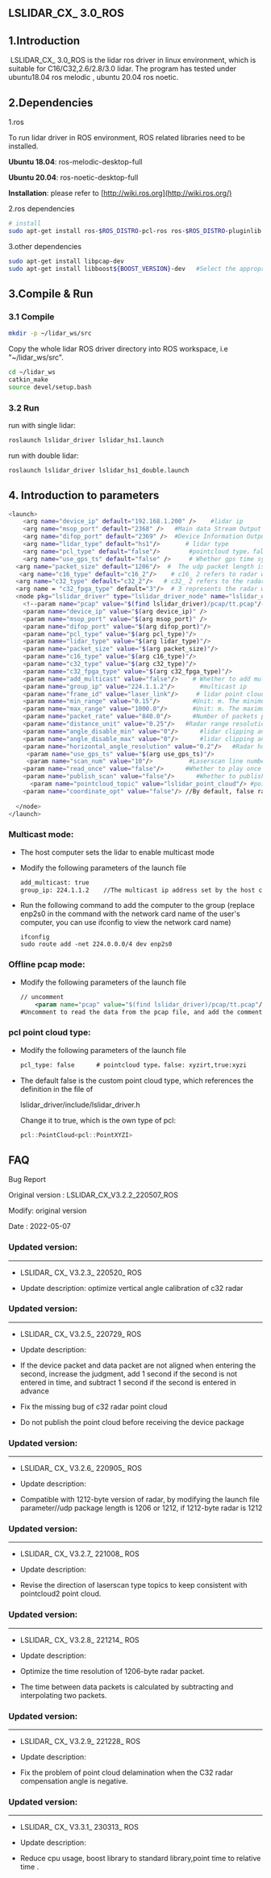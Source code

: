 ## LSLIDAR_CX_ 3.0_ROS

## 1.Introduction

​		LSLIDAR_CX_ 3.0_ROS is the lidar ros driver in linux environment, which is suitable for C16/C32,2.6/2.8/3.0 lidar. The program has  tested under ubuntu18.04 ros melodic , ubuntu 20.04 ros noetic.

## 2.Dependencies

1.ros

To run lidar driver in ROS environment, ROS related libraries need to be installed.

**Ubuntu 18.04**: ros-melodic-desktop-full

**Ubuntu 20.04**: ros-noetic-desktop-full

**Installation**: please refer to [http://wiki.ros.org](http://wiki.ros.org/)

2.ros dependencies

```bash
# install
sudo apt-get install ros-$ROS_DISTRO-pcl-ros ros-$ROS_DISTRO-pluginlib  ros-$ROS_DISTRO-pcl-conversions 
```

3.other dependencies

~~~bash
sudo apt-get install libpcap-dev
sudo apt-get install libboost${BOOST_VERSION}-dev   #Select the appropriate version
~~~

## 3.Compile & Run

### 3.1 Compile

~~~bash
mkdir -p ~/lidar_ws/src
~~~

Copy the whole lidar ROS driver directory into ROS workspace, i.e "~/lidar_ws/src".

~~~bash
cd ~/lidar_ws
catkin_make
source devel/setup.bash
~~~

### 3.2 Run

run with single  lidar:

~~~bash
roslaunch lslidar_driver lslidar_hs1.launch
~~~

run with double  lidar:

~~~bash
roslaunch lslidar_driver lslidar_hs1_double.launch
~~~



## 4. Introduction to parameters

~~~bash
<launch>
    <arg name="device_ip" default="192.168.1.200" />    #lidar ip
    <arg name="msop_port" default="2368" />   #Main data Stream Output Protocol packet port
    <arg name="difop_port" default="2369" />  #Device Information Output Protocol packet port
    <arg name="lidar_type" default="hs1"/>       # lidar type
    <arg name="pcl_type" default="false"/>        #pointcloud type，false: xyzirt,true:xyzi
    <arg name="use_gps_ts" default="false" />     # Whether gps time synchronization
  <arg name="packet_size" default="1206"/>  #  The udp packet length is 1206 or 1212. If it is 1212 bytes, the radar will be changed to 1212
   <arg name="c16_type" default="c16_2"/>    # c16_ 2 refers to radar with 16-line vertical angle resolution of 2 degrees, c16_ 1 represents radar with 16-line vertical angle resolution of 1.33 degrees
  <arg name="c32_type" default="c32_2"/>   # c32_ 2 refers to the radar with a vertical angle resolution of 1 degree of 32 lines, c32_ 1 represents a radar with a 32-line vertical angle resolution of 0.33 degrees
  <arg name = "c32_fpga_type" default="3"/>  # 3 represents the radar with 32-line fpga of version 2.8/ 3.0, and 2 represents the radar with 32-line fpga of version 2.6
  <node pkg="lslidar_driver" type="lslidar_driver_node" name="lslidar_driver_node" output="screen">
    <!--param name="pcap" value="$(find lslidar_driver)/pcap/tt.pcap"/-->     #Uncomment to read the data from the pcap file, and add the comment to read the data from the lidar
    <param name="device_ip" value="$(arg device_ip)" />
    <param name="msop_port" value="$(arg msop_port)" />
    <param name="difop_port" value="$(arg difop_port)"/>
    <param name="pcl_type" value="$(arg pcl_type)"/>
    <param name="lidar_type" value="$(arg lidar_type)"/>
    <param name="packet_size" value="$(arg packet_size)"/>
    <param name="c16_type" value="$(arg c16_type)"/>
    <param name="c32_type" value="$(arg c32_type)"/>
    <param name="c32_fpga_type" value="$(arg c32_fpga_type)"/>
    <param name="add_multicast" value="false"/>    # Whether to add multicast
    <param name="group_ip" value="224.1.1.2"/>       #multicast ip
    <param name="frame_id" value="laser_link"/>     # lidar point cloud coordinate system name
    <param name="min_range" value="0.15"/>         #Unit: m. The minimum value of the lidar blind area, points smaller than this value are filtered
    <param name="max_range" value="1000.0"/>       #Unit: m. The maximum value of the lidar blind area, points smaller than this value are filtered
    <param name="packet_rate" value="840.0"/>      #Number of packets played per second when playing pcap
    <param name="distance_unit" value="0.25"/>   #Radar range resolution
    <param name="angle_disable_min" value="0"/>      #lidar clipping angle start value ，range [0,180]
    <param name="angle_disable_max" value="0"/>      #lidar clipping angle end value ，range [0,180]  
    <param name="horizontal_angle_resolution" value="0.2"/>   #Radar horizontal angle resolution
     <param name="use_gps_ts" value="$(arg use_gps_ts)"/> 
     <param name="scan_num" value="10"/>          #Laserscan line number
    <param name="read_once" value="false"/>      #Whether to play once in pcap offline mode
    <param name="publish_scan" value="false"/>      #Whether to publish the scan
      <param name="pointcloud_topic" value="lslidar_point_cloud"/> #point cloud topic name, can be modified
    <param name="coordinate_opt" value="false"/> //By default, false radar zero-degree angle corresponds to the y-axis of the point cloud, and true radar zero-degree angle corresponds to the x-axis of the point cloud
   
  </node>
</launch>
~~~

### Multicast mode:

- The host computer sets the lidar to enable multicast mode

- Modify the following parameters of the launch file

  ~~~xml
  add_multicast: true
  group_ip: 224.1.1.2    //The multicast ip address set by the host computer
  ~~~

- Run the following command to add the computer to the group (replace enp2s0 in the command with the network card name of the user's computer, you can use ifconfig to view the network card name)

  ~~~shell
  ifconfig
  sudo route add -net 224.0.0.0/4 dev enp2s0
  ~~~



### Offline pcap mode:

- Modify the following parameters of the launch file

  ~~~xml
  // uncomment
      <param name="pcap" value="$(find lslidar_driver)/pcap/tt.pcap"/>   
  #Uncomment to read the data from the pcap file, and add the comment to read the data from the lidar                 
  ~~~



###  pcl point cloud type:

- Modify the following parameters of the launch file

  ~~~xml
  pcl_type: false      # pointcloud type，false: xyzirt,true:xyzi
  ~~~

- The default false is the custom point cloud type, which references the definition in the file of

  lslidar_driver/include/lslidar_driver.h

  Change it to true, which is the own type of pcl:

  ~~~c++
  pcl::PointCloud<pcl::PointXYZI>
  ~~~



## FAQ

Bug Report

Original version : LSLIDAR_CX_V3.2.2_220507_ROS

Modify:  original version

Date    : 2022-05-07



### Updated version:

-----

- LSLIDAR_ CX_ V3.2.3_ 220520_ ROS

- Update description: optimize vertical angle calibration of c32 radar



### Updated version:

---------

- LSLIDAR_ CX_ V3.2.5_ 220729_ ROS

- Update description:

- If the device packet and data packet are not aligned when entering the second, increase the judgment, add 1 second if the second is not entered in time, and subtract 1 second if the second is entered in advance

- Fix the missing bug of c32 radar point cloud

- Do not publish the point cloud before receiving the device package





### Updated version:

------

- LSLIDAR_ CX_ V3.2.6_ 220905_ ROS

- Update description:

- Compatible with 1212-byte version of radar, by modifying the launch file parameter<arg name="packet_size" default="1206"/>//udp package length is 1206 or 1212, if 1212-byte radar is 1212





### Updated version:

--------------

- LSLIDAR_ CX_ V3.2.7_ 221008_ ROS



- Update description:

- Revise the direction of laserscan type topics to keep consistent with pointcloud2 point cloud.



### Updated version:

----------------

- LSLIDAR_ CX_ V3.2.8_ 221214_ ROS

- Update description:

- Optimize the time resolution of 1206-byte radar packet.

- The time between data packets is calculated by subtracting and interpolating two packets.





### Updated version:

----------------

- LSLIDAR_ CX_ V3.2.9_ 221228_ ROS

- Update description:

- Fix the problem of point cloud delamination when the C32 radar compensation angle is negative.



### Updated version:

----------------

- LSLIDAR_ CX_ V3.3.1_ 230313_ ROS

- Update description:

- Reduce cpu usage, boost library to standard library,point time to relative time .
